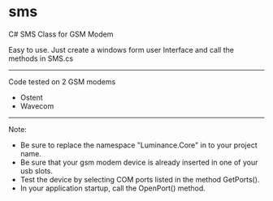 # sms
C# SMS Class for GSM Modem

Easy to use.
Just create a windows form user Interface and call the methods in SMS.cs

-----------
Code tested on 2 GSM modems
- Ostent
- Wavecom

-----------
Note:
- Be sure to replace the namespace "Luminance.Core" in to your project name.
- Be sure that your gsm modem device is already inserted in one of your usb slots.
- Test the device by selecting COM ports listed in the method GetPorts().
- In your application startup, call the OpenPort() method.

